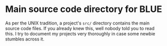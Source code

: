 # Main source code directory for BLUE

As per the UNIX tradition, a project's `src/` directory contains the main source code files. If you already knew this, well nobody told you to read this. I try to document my projects very thoroughly in case some newbie stumbles across it.
